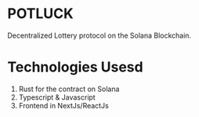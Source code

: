 # POTLUCK

Decentralized Lottery protocol on the Solana Blockchain.

# Technologies Usesd

1. Rust for the contract on Solana
2. Typescript & Javascript
3. Frontend in NextJs/ReactJs

